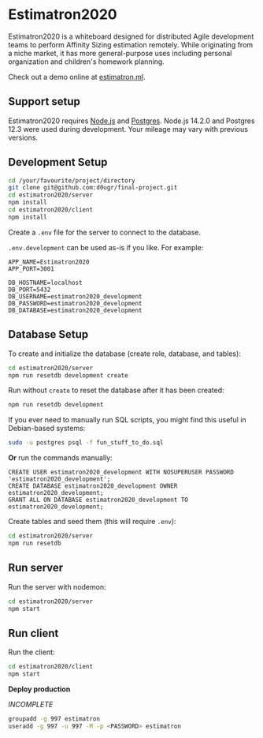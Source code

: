 # Estimatron2020

Estimatron2020 is a whiteboard designed for distributed Agile development teams to perform Affinity Sizing estimation remotely.  While originating from a niche market, it has more general-purpose uses including personal organization and children's homework planning.

Check out a demo online at [estimatron.ml](https://estimatron.ml).

## **Support setup**

Estimatron2020 requires [Node.js](https://nodejs.org) and [Postgres](https://www.postgresql.org/).  Node.js 14.2.0 and Postgres 12.3 were used during development.  Your mileage may vary with previous versions.

## **Development Setup**

```sh
cd /your/favourite/project/directory
git clone git@github.com:d0ugr/final-project.git
cd estimatron2020/server
npm install
cd estimatron2020/client
npm install
```

Create a `.env` file for the server to connect to the database.

`.env.development` can be used as-is if you like.  For example:

```
APP_NAME=Estimatron2020
APP_PORT=3001

DB_HOSTNAME=localhost
DB_PORT=5432
DB_USERNAME=estimatron2020_development
DB_PASSWORD=estimatron2020_development
DB_DATABASE=estimatron2020_development
```

## **Database Setup**

To create and initialize the database (create role, database, and tables):

```sh
cd estimatron2020/server
npm run resetdb development create
```

Run without `create` to reset the database after it has been created:

```sh
npm run resetdb development
```

If you ever need to manually run SQL scripts, you might find this useful in Debian-based systems:

```sh
sudo -u postgres psql -f fun_stuff_to_do.sql
```

**Or** run the commands manually:

```postgres
CREATE USER estimatron2020_development WITH NOSUPERUSER PASSWORD 'estimatron2020_development';
CREATE DATABASE estimatron2020_development OWNER estimatron2020_development;
GRANT ALL ON DATABASE estimatron2020_development TO estimatron2020_development;
```

Create tables and seed them (this will require `.env`):

```sh
cd estimatron2020/server
npm run resetdb
```

## **Run server**

Run the server with nodemon:

```sh
cd estimatron2020/server
npm start
```

## **Run client**

Run the client:

```sh
cd estimatron2020/client
npm start
```

**Deploy production**

_INCOMPLETE_

```sh
groupadd -g 997 estimatron
useradd -g 997 -u 997 -M -p <PASSWORD> estimatron
```
